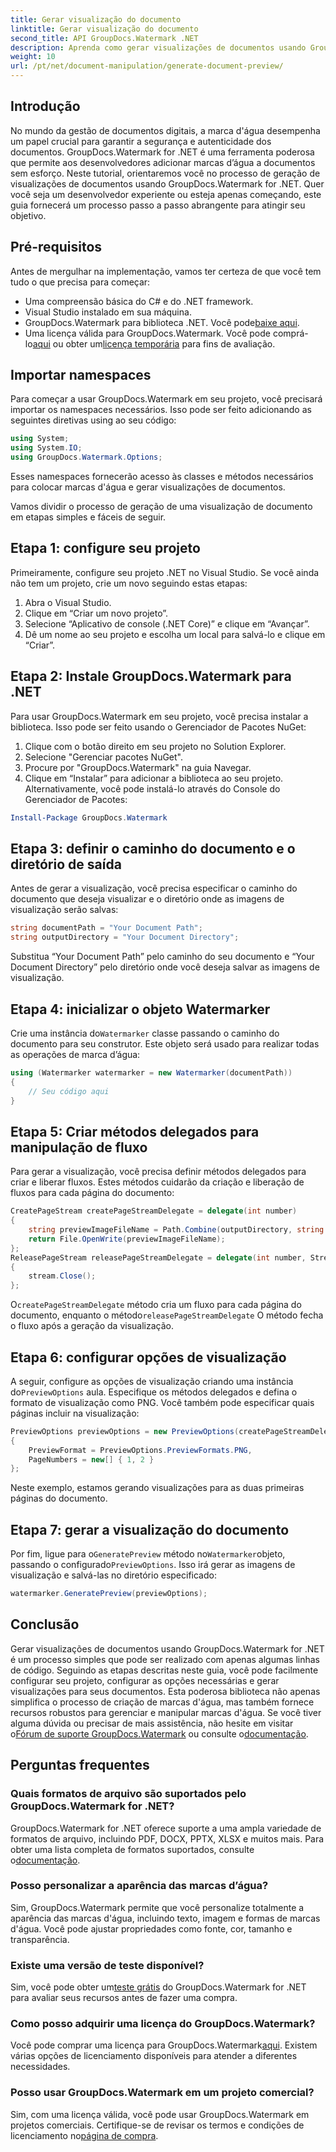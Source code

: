 ```yaml
---
title: Gerar visualização do documento
linktitle: Gerar visualização do documento
second_title: API GroupDocs.Watermark .NET
description: Aprenda como gerar visualizações de documentos usando GroupDocs.Watermark for .NET com este guia. Melhore a segurança e o gerenciamento de seus documentos sem esforço.
weight: 10
url: /pt/net/document-manipulation/generate-document-preview/
---
```

## Introdução
No mundo da gestão de documentos digitais, a marca d'água desempenha um papel crucial para garantir a segurança e autenticidade dos documentos. GroupDocs.Watermark for .NET é uma ferramenta poderosa que permite aos desenvolvedores adicionar marcas d’água a documentos sem esforço. Neste tutorial, orientaremos você no processo de geração de visualizações de documentos usando GroupDocs.Watermark for .NET. Quer você seja um desenvolvedor experiente ou esteja apenas começando, este guia fornecerá um processo passo a passo abrangente para atingir seu objetivo.
## Pré-requisitos
Antes de mergulhar na implementação, vamos ter certeza de que você tem tudo o que precisa para começar:
- Uma compreensão básica do C# e do .NET framework.
- Visual Studio instalado em sua máquina.
- GroupDocs.Watermark para biblioteca .NET. Você pode[baixe aqui](https://releases.groupdocs.com/Watermark/net/).
-  Uma licença válida para GroupDocs.Watermark. Você pode comprá-lo[aqui](https://purchase.groupdocs.com/buy) ou obter um[licença temporária](https://purchase.groupdocs.com/temporary-license/) para fins de avaliação.
## Importar namespaces
Para começar a usar GroupDocs.Watermark em seu projeto, você precisará importar os namespaces necessários. Isso pode ser feito adicionando as seguintes diretivas using ao seu código:
```csharp
using System;
using System.IO;
using GroupDocs.Watermark.Options;
```
Esses namespaces fornecerão acesso às classes e métodos necessários para colocar marcas d'água e gerar visualizações de documentos.

Vamos dividir o processo de geração de uma visualização de documento em etapas simples e fáceis de seguir.
## Etapa 1: configure seu projeto
Primeiramente, configure seu projeto .NET no Visual Studio. Se você ainda não tem um projeto, crie um novo seguindo estas etapas:
1. Abra o Visual Studio.
2. Clique em “Criar um novo projeto”.
3. Selecione “Aplicativo de console (.NET Core)” e clique em “Avançar”.
4. Dê um nome ao seu projeto e escolha um local para salvá-lo e clique em “Criar”.
## Etapa 2: Instale GroupDocs.Watermark para .NET
Para usar GroupDocs.Watermark em seu projeto, você precisa instalar a biblioteca. Isso pode ser feito usando o Gerenciador de Pacotes NuGet:
1. Clique com o botão direito em seu projeto no Solution Explorer.
2. Selecione "Gerenciar pacotes NuGet".
3. Procure por "GroupDocs.Watermark" na guia Navegar.
4. Clique em “Instalar” para adicionar a biblioteca ao seu projeto.
Alternativamente, você pode instalá-lo através do Console do Gerenciador de Pacotes:
```powershell
Install-Package GroupDocs.Watermark
```
## Etapa 3: definir o caminho do documento e o diretório de saída
Antes de gerar a visualização, você precisa especificar o caminho do documento que deseja visualizar e o diretório onde as imagens de visualização serão salvas:
```csharp
string documentPath = "Your Document Path";
string outputDirectory = "Your Document Directory";
```
Substitua “Your Document Path” pelo caminho do seu documento e “Your Document Directory” pelo diretório onde você deseja salvar as imagens de visualização.
## Etapa 4: inicializar o objeto Watermarker
Crie uma instância do`Watermarker` classe passando o caminho do documento para seu construtor. Este objeto será usado para realizar todas as operações de marca d’água:
```csharp
using (Watermarker watermarker = new Watermarker(documentPath))
{
    // Seu código aqui
}
```
## Etapa 5: Criar métodos delegados para manipulação de fluxo
Para gerar a visualização, você precisa definir métodos delegados para criar e liberar fluxos. Estes métodos cuidarão da criação e liberação de fluxos para cada página do documento:
```csharp
CreatePageStream createPageStreamDelegate = delegate(int number)
{
    string previewImageFileName = Path.Combine(outputDirectory, string.Format("page{0}.png", number));
    return File.OpenWrite(previewImageFileName);
};
ReleasePageStream releasePageStreamDelegate = delegate(int number, Stream stream)
{
    stream.Close();
};
```
 O`createPageStreamDelegate` método cria um fluxo para cada página do documento, enquanto o método`releasePageStreamDelegate` O método fecha o fluxo após a geração da visualização.
## Etapa 6: configurar opções de visualização
 A seguir, configure as opções de visualização criando uma instância do`PreviewOptions` aula. Especifique os métodos delegados e defina o formato de visualização como PNG. Você também pode especificar quais páginas incluir na visualização:
```csharp
PreviewOptions previewOptions = new PreviewOptions(createPageStreamDelegate, releasePageStreamDelegate)
{
    PreviewFormat = PreviewOptions.PreviewFormats.PNG,
    PageNumbers = new[] { 1, 2 }
};
```
Neste exemplo, estamos gerando visualizações para as duas primeiras páginas do documento.
## Etapa 7: gerar a visualização do documento
 Por fim, ligue para o`GeneratePreview` método no`Watermarker`objeto, passando o configurado`PreviewOptions`. Isso irá gerar as imagens de visualização e salvá-las no diretório especificado:
```csharp
watermarker.GeneratePreview(previewOptions);
```
## Conclusão
Gerar visualizações de documentos usando GroupDocs.Watermark for .NET é um processo simples que pode ser realizado com apenas algumas linhas de código. Seguindo as etapas descritas neste guia, você pode facilmente configurar seu projeto, configurar as opções necessárias e gerar visualizações para seus documentos. Esta poderosa biblioteca não apenas simplifica o processo de criação de marcas d'água, mas também fornece recursos robustos para gerenciar e manipular marcas d'água.
 Se você tiver alguma dúvida ou precisar de mais assistência, não hesite em visitar o[Fórum de suporte GroupDocs.Watermark](https://forum.groupdocs.com/c/watermark/19) ou consulte o[documentação](https://tutorials.groupdocs.com/Watermark/net/).
## Perguntas frequentes
### Quais formatos de arquivo são suportados pelo GroupDocs.Watermark for .NET?
 GroupDocs.Watermark for .NET oferece suporte a uma ampla variedade de formatos de arquivo, incluindo PDF, DOCX, PPTX, XLSX e muitos mais. Para obter uma lista completa de formatos suportados, consulte o[documentação](https://tutorials.groupdocs.com/Watermark/net/).
### Posso personalizar a aparência das marcas d’água?
Sim, GroupDocs.Watermark permite que você personalize totalmente a aparência das marcas d'água, incluindo texto, imagem e formas de marcas d'água. Você pode ajustar propriedades como fonte, cor, tamanho e transparência.
### Existe uma versão de teste disponível?
 Sim, você pode obter um[teste grátis](https://releases.groupdocs.com/) do GroupDocs.Watermark for .NET para avaliar seus recursos antes de fazer uma compra.
### Como posso adquirir uma licença do GroupDocs.Watermark?
 Você pode comprar uma licença para GroupDocs.Watermark[aqui](https://purchase.groupdocs.com/buy). Existem várias opções de licenciamento disponíveis para atender a diferentes necessidades.
### Posso usar GroupDocs.Watermark em um projeto comercial?
 Sim, com uma licença válida, você pode usar GroupDocs.Watermark em projetos comerciais. Certifique-se de revisar os termos e condições de licenciamento no[página de compra](https://purchase.groupdocs.com/buy).